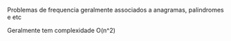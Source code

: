 Problemas de frequencia geralmente associados a anagramas, palindromes e etc

Geralmente tem complexidade O(n^2)